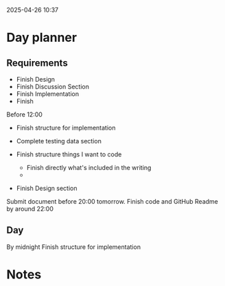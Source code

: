 2025-04-26 10:37


# Day planner

## Requirements

- Finish Design 
- Finish Discussion Section
- Finish Implementation
- Finish 


Before 12:00

- Finish structure for implementation
- Complete testing data section
- Finish structure things I want to code
	- Finish directly what's included in the writing
	- 

- Finish Design section

Submit document before 20:00 tomorrow.
Finish code and GitHub Readme by around 22:00

## Day

 By midnight Finish structure for implementation 


 
# Notes